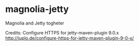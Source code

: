 # magnolia-jetty
Magnolia and Jetty togheter

Credits: 
Configure HTTPS for jetty-maven-plugin 9.0.x
http://juplo.de/configure-https-for-jetty-maven-plugin-9-0-x/
